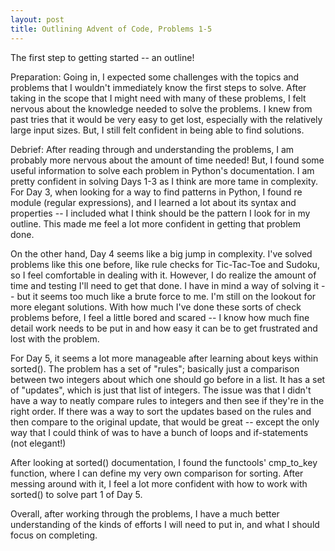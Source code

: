 ```yaml
---
layout: post
title: Outlining Advent of Code, Problems 1-5
---
```


The first step to getting started -- an outline!

Preparation:
Going in, I expected some challenges with the topics and problems that I wouldn't immediately know the first steps to solve. After taking in the scope that I might need with many of these problems, I felt nervous about the knowledge needed to solve the problems. I knew from past tries that it would be very easy to get lost, especially with the relatively large input sizes. But, I still felt confident in being able to find solutions.

Debrief:
After reading through and understanding the problems, I am probably more nervous about the amount of time needed! But, I found some useful information to solve each problem in Python's documentation. I am pretty confident in solving Days 1-3 as I think are more tame in complexity. For Day 3, when looking for a way to find patterns in Python, I found re module (regular expressions), and I learned a lot about its syntax and properties -- I included what I think should be the pattern I look for in my outline. This made me feel a lot more confident in getting that problem done.

On the other hand, Day 4 seems like a big jump in complexity. I've solved problems like this one before, like rule checks for Tic-Tac-Toe and Sudoku, so I feel comfortable in dealing with it. However, I do realize the amount of time and testing I'll need to get that done. I have in mind a way of solving it -- but it seems too much like a brute force to me. I'm still on the lookout for more elegant solutions. With how much I've done these sorts of check problems before, I feel a little bored and scared -- I know how much fine detail work needs to be put in and how easy it can be to get frustrated and lost with the problem. 

For Day 5, it seems a lot more manageable after learning about keys within sorted(). The problem has a set of "rules"; basically just a comparison between two integers about which one should go before in a list. It has a set of "updates", which is just that list of integers. The issue was that I didn't have a way to neatly compare rules to integers and then see if they're in the right order. If there was a way to sort the updates based on the rules and then compare to the original update, that would be great -- except the only way that I could think of was to have a bunch of loops and if-statements (not elegant!)

After looking at sorted() documentation, I found the functools' cmp_to_key function, where I can define my very own comparison for sorting. After messing around with it, I feel a lot more confident with how to work with sorted() to solve part 1 of Day 5. 

Overall, after working through the problems, I have a much better understanding of the kinds of efforts I will need to put in, and what I should focus on completing.

